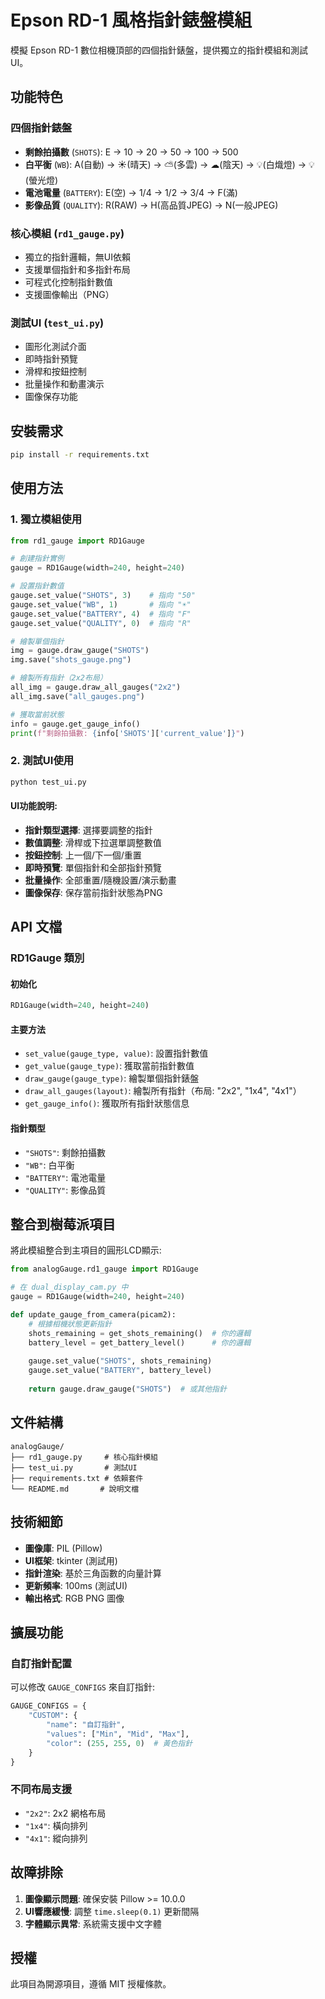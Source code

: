 # Epson RD-1 風格指針錶盤模組

模擬 Epson RD-1 數位相機頂部的四個指針錶盤，提供獨立的指針模組和測試UI。

## 功能特色

### 四個指針錶盤
- **剩餘拍攝數** (`SHOTS`): E → 10 → 20 → 50 → 100 → 500
- **白平衡** (`WB`): A(自動) → ☀(晴天) → ⛅(多雲) → ☁(陰天) → 💡(白熾燈) → 💡(螢光燈)
- **電池電量** (`BATTERY`): E(空) → 1/4 → 1/2 → 3/4 → F(滿)
- **影像品質** (`QUALITY`): R(RAW) → H(高品質JPEG) → N(一般JPEG)

### 核心模組 (`rd1_gauge.py`)
- 獨立的指針邏輯，無UI依賴
- 支援單個指針和多指針布局
- 可程式化控制指針數值
- 支援圖像輸出（PNG）

### 測試UI (`test_ui.py`)
- 圖形化測試介面
- 即時指針預覽
- 滑桿和按鈕控制
- 批量操作和動畫演示
- 圖像保存功能

## 安裝需求

```bash
pip install -r requirements.txt
```

## 使用方法

### 1. 獨立模組使用

```python
from rd1_gauge import RD1Gauge

# 創建指針實例
gauge = RD1Gauge(width=240, height=240)

# 設置指針數值
gauge.set_value("SHOTS", 3)    # 指向 "50"
gauge.set_value("WB", 1)       # 指向 "☀"
gauge.set_value("BATTERY", 4)  # 指向 "F"
gauge.set_value("QUALITY", 0)  # 指向 "R"

# 繪製單個指針
img = gauge.draw_gauge("SHOTS")
img.save("shots_gauge.png")

# 繪製所有指針（2x2布局）
all_img = gauge.draw_all_gauges("2x2")
all_img.save("all_gauges.png")

# 獲取當前狀態
info = gauge.get_gauge_info()
print(f"剩餘拍攝數: {info['SHOTS']['current_value']}")
```

### 2. 測試UI使用

```bash
python test_ui.py
```

#### UI功能說明:
- **指針類型選擇**: 選擇要調整的指針
- **數值調整**: 滑桿或下拉選單調整數值
- **按鈕控制**: 上一個/下一個/重置
- **即時預覽**: 單個指針和全部指針預覽
- **批量操作**: 全部重置/隨機設置/演示動畫
- **圖像保存**: 保存當前指針狀態為PNG

## API 文檔

### RD1Gauge 類別

#### 初始化
```python
RD1Gauge(width=240, height=240)
```

#### 主要方法
- `set_value(gauge_type, value)`: 設置指針數值
- `get_value(gauge_type)`: 獲取當前指針數值  
- `draw_gauge(gauge_type)`: 繪製單個指針錶盤
- `draw_all_gauges(layout)`: 繪製所有指針（布局: "2x2", "1x4", "4x1"）
- `get_gauge_info()`: 獲取所有指針狀態信息

#### 指針類型
- `"SHOTS"`: 剩餘拍攝數
- `"WB"`: 白平衡
- `"BATTERY"`: 電池電量
- `"QUALITY"`: 影像品質

## 整合到樹莓派項目

將此模組整合到主項目的圓形LCD顯示:

```python
from analogGauge.rd1_gauge import RD1Gauge

# 在 dual_display_cam.py 中
gauge = RD1Gauge(width=240, height=240)

def update_gauge_from_camera(picam2):
    # 根據相機狀態更新指針
    shots_remaining = get_shots_remaining()  # 你的邏輯
    battery_level = get_battery_level()      # 你的邏輯
    
    gauge.set_value("SHOTS", shots_remaining)
    gauge.set_value("BATTERY", battery_level)
    
    return gauge.draw_gauge("SHOTS")  # 或其他指針
```

## 文件結構

```
analogGauge/
├── rd1_gauge.py     # 核心指針模組
├── test_ui.py       # 測試UI
├── requirements.txt # 依賴套件
└── README.md       # 說明文檔
```

## 技術細節

- **圖像庫**: PIL (Pillow)
- **UI框架**: tkinter (測試用)
- **指針渲染**: 基於三角函數的向量計算
- **更新頻率**: 100ms (測試UI)
- **輸出格式**: RGB PNG 圖像

## 擴展功能

### 自訂指針配置
可以修改 `GAUGE_CONFIGS` 來自訂指針:

```python
GAUGE_CONFIGS = {
    "CUSTOM": {
        "name": "自訂指針",
        "values": ["Min", "Mid", "Max"],
        "color": (255, 255, 0)  # 黃色指針
    }
}
```

### 不同布局支援
- `"2x2"`: 2x2 網格布局
- `"1x4"`: 橫向排列  
- `"4x1"`: 縱向排列

## 故障排除

1. **圖像顯示問題**: 確保安裝 Pillow >= 10.0.0
2. **UI響應緩慢**: 調整 `time.sleep(0.1)` 更新間隔
3. **字體顯示異常**: 系統需支援中文字體

## 授權

此項目為開源項目，遵循 MIT 授權條款。